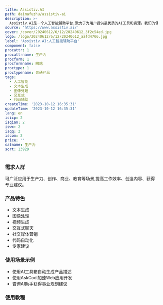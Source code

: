 ```yaml
---
title: Assistiv.AI
path: daimafuzhu/assistiv-ai
description: >-
  Assistiv.AI是一个人工智能辅助平台,致力于为用户提供最优质的AI工具和资源。我们的使命是为您汇聚并开发最好的AI工具,帮助您充分发掘AI的潜力。我们以简单易用的方式,让AI变得普惠易及。平台整合了最先进的自然语言处理、计算机视觉、强化学习等AI技术,可以帮助企业和个人提高工作效率、简化生活。主要产品包括:AI工具箱、AskCodi编码助手、AI智能咨询等,覆盖文本生成、图像处理、交互式聊天、社交媒体营销等多个领域,可广泛应用于生产力、创作、商业、教育等场景。
source: 'https://www.assistiv.ai/'
cover: /cover/20240612/6/12/20240612_3f2c54ed.jpg
logo: /logo/20240612/6/12/20240612_aafd4706.jpg
label: 'Assistiv.AI:人工智能辅助平台'
component: false
procattr: 1
procattrname: 生产力
procform: 1
procformname: 网站
proctype: 1
proctypename: 普通产品
tags:
  - 人工智能
  - 文本生成
  - 图像处理
  - 交互式
  - 代码辅助
createTime: '2023-10-12 16:35:31'
updateTime: '2023-10-12 16:35:31'
lang: en
isicp: 2
isqian: 2
iswx: 2
isqq: 2
iscom: 2
price: ''
catname: 生产力
sort: 13929
---
```




### 需求人群
可广泛应用于生产力、创作、商业、教育等场景,提高工作效率、创造内容、获得专业建议。

### 产品特色
- 文本生成
- 图像处理
- 视频生成
- 交互式聊天
- 社交媒体营销
- 代码自动化
- 专家建议

### 使用场景示例
- 使用AI工具箱自动生成产品描述
- 使用AskCodi加速Web应用开发
- 咨询AI助手获得事业规划建议

### 使用教程


  
